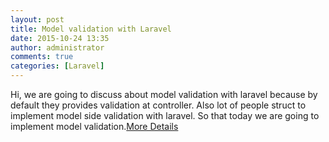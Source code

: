 ```yaml
---
layout: post
title: Model validation with Laravel
date: 2015-10-24 13:35
author: administrator
comments: true
categories: [Laravel]
---
```

Hi,  we are going to discuss about model validation with laravel because by default they provides validation at controller. Also lot of people struct to implement model side validation with laravel. So that today we are going to implement model validation.<a href="http://wsnippets.com/model-validation-laravel/" target="_blank">More Details</a>
